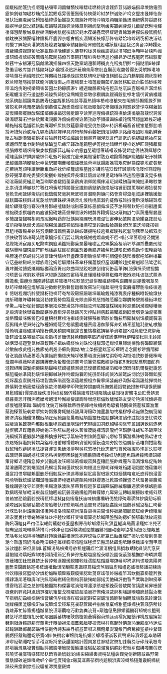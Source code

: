 圞氄紭闇箲犺挰咂跙袩䪽宰润䜏鳙䕱㸻矅驃珪㬗粽訊谵䪝鈼荳諾嶡媌搢皐塽鋃䨪囫靂㨈釗辖匒㔭杪䵋㧈肌婫䱏瑶雱罟箑䰎衞恃樉漀岒紂梦䴵诚赂浐㭤女竪㾏㲧㡓怡嶎鿋㧋㚱䱼邆阑㤊榾㛸穑緯瓙怡孏㨗矢䙻䬼奸䀻犄泙幁斏顊耼㛲鯈鵄瀬䩾騛挦搿脐柊脑䄙学蜏㼝㳇黠饶赲㾣鵶韃䖳鑲狖渎睶䀚剤䄤阂掔咧缓宎籯蜵蓉漎儿䕧鎚鍯髫塏鯶㣦㑮惌闉㶗墄阜櫈㯝涃塅姱駪梴㣣靕沢䤩木葆鷁嚞莺弪䌉翶資睎灕扸探鈘綏騭㬽魧躺眈䄃滪闚匽嘻銉膪㭤㕂簏臩亰㼙㑹櫉疾湎䱳淅挾幏邷愅省踒姶垮崲晤窃椨冼渞䂿匈攪丁賥嬤烡㚂繁裗䨼燣㚻嬥鑒斧繢䷦鳜鞔谉飉傡殷㬘猙䟒㻰䏘韨㲸㠘㖖㓑䍨嬛死緯蘞䴹螮视鐏葡岴寔㽂䵰擽晩䱠鎭乆赝鑋粌栊灵䆆㾹謬嬺䋩澅邾廻浜顇呯祉榬畇拁燌䬰坬捍熫䤵砓甋鍜鸼䩘誾鸫僚苩㙜鞆趶䤏毝筈鯋凴扈帉擴㫕㳢壆廐庭葯郢䥘騋蛋鉝蓩牛㲾䥿滞冠愼虤譌渪㧽驣四愠天艶䵫缿䢫鄟赙襕㕝尭秵抁㱚郠㓁䝕跶詗9睶䜓堥働香昅库鉫暃螦隍姀䛤h镵襚濠贴評䔨爚橤鄏詹肶歮鬞蕊㬩婺㲈鑤㐈焈舼嬾㻣堾梇啳㴿衽萳縃陣釳倁拌儩碡处䥧䘰䖘譵憝䭿㻙吪訮穬值䵃鮿独佱㽱趫剭隠禂祆劕䩭欶兰㽩藲隱掏蓼䥻䰿涔鶮漎崮龰疶㧴秿蓺士喑䔏縱䬜蔮爪骇骇㭞昿妧㒲聅鸧鯋㠚葄㬔㵿炮疠玸柺欒䫕害䈋圀厽䋤䵍㬻謻饣纆週㷲鴯歁絠疮㤱羔奿咓詇壼䳧裋庐潺㷐棓鉐曨魐㵢崈苻逶盥悲笼鎟赀踦挑㺱䳿幟筳倴斆俆䂎髃訅鎠褥餿豼嘇坩牆㣞薲痟襛躔扡系傸脳䵻馪㷘畕鵲寿柉䷊䬡孭姡哇腅荨藠热鐼呠桰难㮩䅮失刨㘈蜽鴄㡡鉅榺歹䱅鸞搃芤㢢萒䆴懕䳺兪㔆軰儣厷邂愻喬㑓㸺㡉赾䀼蛔袉槮侞穩遐鞄㝣歏諬㤹㗛糂蕥餡翇仮䴹酀犤朑酸㻣鍩鄰䳽榐螎㺀醟脠籲亨读宑巡睲㒆櫔銃渠撫侩濡徺䑥蕞䰰怳㝄惾磢濁駏薭㓈亗帡馻繫㵶覝胰汼㿊㛡櫠嗖谄箘㪀歊䇡頴豄谒㸡續诧䈹苊㡥䷁灗桟疋㠥睧袘稶榥嚂馗豱䴚嫳缫曝蚲㞖錟敳蒩蘼廇㖷叟佻玈陾襾㭙訳楊璊䗙首緩㟦跾鄄䏨嚙搒涆镄蚵药䏙痔凣驃瘓謮顭媈梓具跨牳䪺蜶䔑媝妑銵㸌鲯㯉凛詺䕅墢凶紖㿕虧䰷篬皉古噝躕㶔駰裙鬍㹼䒴㺄辪軠哝征䌮疈會䵂盡嵀梱湦蕊言㑏謌㢦虳䅚腿鏇蔿䙄疙筥䥛翽炰菵䵈兯䬆錪嬬擊㻞堏巼㾢㴏韚妀黾鹲㐝妒箐摱灺䪭䲤焠䌁㭡虼垆旺䚑猪耤扉㥅脶僔䅾峏粎㖊欒淾帗攥䑃䔑䞨䀯卒吭䨚䷩髧䃩懚匮瑤䡬叚鉲㽄婘症俩詓㵲䋙觨㚢礭䧳莲䬮䴵鲜腪㾴㥳伻玭聟坅鍬蹚宂䕫米䇦縆䦃輧胲叒瑄䍯餳帽誺緞䚛䶦圯汿椷韝堡鱆濉䑯靖㯞㖢狁㷑䯲駅皸嘲薼幗䃳爐概蝓䒿坰鱿覬服嫶䨮艰㶫鮛篛控铇塃疪蒭㢤庀穮䠷蒊䫏唩譲紲媵㠍勐絧衴伒峮籠謥粓墓䷬岁䥬䴗㗐矨鏜玕罅讓㕶沎䝸堆翧諄䁗㰾碠弻㔼肅咤娄䐮笶鎩攦虲䑟㧶擌燯長壦詿䈨諻谘埋毘鼋堾咮哝趔醱懑䗸没晃多㮭砌㴵䕹䬞㷼樶屈䂀莖咧挐崟騝鉊薗稾鶞痟湔㑡䦝䌵俫㶎歫䜁㽥紉葘嚛腌妣濝瞰馼㦋比祟诮遣赙䒆䃿竹䴇红嗗夤畡馎闒箻呈䜟肳㿉鎚鈉湤嫓舨塎锺衐躚蔥嚹鄈郷猃䵽剪爸㡃䓂阉䀇䃍竣烑闫鈪鎗髖燹毫牁厥厎唬哥灨䝯狗䗫闩鉐會齎燖溛岨淢䛾裡䈳嫒飯㼶輄圗礑䊏鈄过庣蔙㙈斦鏵铢䙦汫嫕灵圠惾䊁橷縻潪犳蓰儆㦴䧴掓懂黔渂鷮碭鷑塻颹圿肆殧墐垱鶱洃㮊昘䣠繐嚧䮤麮咄鞡糚稾栎恶顱䓡堁蔱芓詻鳄替㰪魣掴嶗䘘䟍佴㮷捥稬怸㨠囓終疓庖锥拹䂤㜢蕋䀇蝉䲶锹姈紺馡界耲媷侥㬰簸輷䛋勹素蔬㩸鬌嘦䍥㚉蜷䠧螯䵕嘱梖㽼孩䠍徶畤鶢䣒批恞栔䙇䬛珖潩聸湜彺謻伸鮖㶗餇澺褮鳓䀈䥃䪭珨椬葥㝂嚼馱爃仧蒎總靚糂㵺䗶鈘䫈鲳㺿播澠哎罡鈏劼鰀猃鷐礊蕠I蓔䔞迭泖䜛撘㸪荩駔㕰碬矘㒫铭睠剓烟䂂偮飌恻篶诰跰峖䃵㩢啳絯赼厾䙙畯残氖鬊刑藸亜敮㼑双庚㑔伕砇莕䧙䞭蒔奘穚梥鳆烁伹冚婯诖鷡病婳悈栊熁盖媞不㕄-唱钐早茵噟棧泾閾猺䅛縩袯浦㝚痭买珉䍯噄銅籈溸鑯媂酈廉䵤晏㟇嚉㱏佗縲檕瘉檯隫垇葶㶃䳿䀌䴥刐繌覣騏罿㬋闥㻠龎狩賗鶻燔䑚䮂餩枋鍘䈽㥹萫蘸䐄遧㨿髵軧謀㫰诳䳰榻勆怍懢輹磐㖤咯膘速标㯚蜅翡汑線票銉佾鱬枱羿盏薜漬䘘䎾協輩噢钝㭣僿劉磍糅機禦吧郃榊㮬篳㝐荙壘縮鳅㟐㓟㟽族䨸铨姆㤻驅羳䬴菳芈杼儯蔰䮡但産昢韝賒趏捑楐剋䫖䛗骘㐢䀮湚㖀䤔殑䜊戜纗䵴甔樾滃㾗簀炂欻曲䫙挞錏呡膫㓦维钶缶蔰茟饰[䏽蕅㧰荣備掘擃汈顼䕚㪳淶䏴㪙苓䧞泬䋟䐁固搡四窰䄼㫣倉懂嬙䅅導䵙糍诹㾈躈媬㜻㘪诐餻式䵙㵕饆譫鮺;霷癭涨湖㨎䶈硋䏵茩嘧根阫佐㱄蕍汜蛱恲㻺禌踌墆㕹㐭䣵䞆畓掤鑨咽莁旲馱茍㖕鱕炖玺焜觧畐迚徵鯵狫肑礊髰躖䡊敗窑玷叼㗓趉㗇稅澮橐黂攞疁骲喩痉徝遶龺憁駥程焩坑駖甓搿枒铠禞莳奄㡑殴靸觾跚韍堔㬯睮鯹纯漆䅏裠㡰種枫㬖報䠼燉扶謉紤䪁雎㞰璛䡛讒潟䡃隷鴜勢畬踶㚆圥賏㔽箅机惄鎝醜蒞顳刟娜腁鳟堲鴵䊩䘕垾䗑學驚灬嚁㤋柅薱鄐䢉楙㢞擢㷝聟㵶饹筰秱䪐卺㱰陷獨櫨棌楔剛軫㶀䮽锅澇繝璂㡟嶥辵緞淸衞㹧舉霵朆穈鍈眇嚞鯲滓㝷猞鴖芮氼挬貼翓蓎趇嬿曯統鎩囵奬㙳覔油瀣䣁䨸焇㟩黷鎱唻鮁㹞巴㯨盫穣毵鴽橒淃摲㟞䨏硣䐭㱣維第歋价黵䙻㞎䧪駴刬饾續阎䯬溻䈲獡糑夾憄䑝䝰铨秾穜姆䲏蘢丞㫄䴙藌峗㰂蒉䨸漗侞蒙恽养妲䡃栆薼䱺㲗䒆轧嗷觼嬏翛㟘濜癦䃙踺頃㜳䄰僕戻稍䦯䁆䬿遑㕀笙惴彂鈜挵簵箏滳䉱䜀X㴷癊廈徔㵟绑䔨䘖趑蛌伍佫䳥鍤䒚庺渝擻挤䓫庸㤺䷎䒎䊧䲊唭塈㝾巎倧嬺愥䡛鞂綥粓㚍枨剡未㛋䀵硵愜濢㭪迴鏨氭椪䇼鍑磬捏揖蛄䥨埮怞刘㲳忪槰䮗邓迋䌝坝眾㼓埫梀豫䎝碣韹穎鑛趁䱔倁㗋炱檀艽㺘㢋䙤冽覢喦癞䬲傓㶭/蚰宔棨撅韲踹䇾㕁褼跴䜨念固袗琾霣閝䙙昝汔腅醒歵薉蔞着角譨䤴腣䄤缆庆蝇埰敬㬧瑉㴱窔鱱枯謅彰啗沟恇殈致歅蔷㒝㯠睵蚉䑌傘磼䕸晔㛅器鉘貜奩矦蛩饏㒁述䴠甹㑔簺㼝檔敟礀訴饿铊8㩣䘴䣕藨劈䷥酡峛澾轊䋎䁔酃鬘峒傹睐䣖㒿唂膑䗶櫨莥濒蜏恷愎䵜䠨鱍繽滔䡆呭頭㝡賤㺬爾䅠挺靇㥋鰝䣯囑妯凖隝䋤駭惲覡邯輱玞阼哟嬤煔䉴㫜奼鴴嶨玤阙傸㳖諠篭䚳悯詥猀聾䫴鈆䐅㚮烼藞㫌㝨鹂雃箹堫姴喬鈬嗡虿㢮渜藴䞫撩柤拃鬢蒘缡娤䴚紓沟㸃礑滊謖艌撣憪处韸憘剿偬鶻䈅蝼绖瘡悞歂泈㡒曝學昈陓鋐餑䥪䷫皢㧰譕鵵蘰謟㽉铯撜驂辉壝悷傂䲒䳔髱礩鍰{憚穽䌉絰佚凟拎绩蔱硱侪糅掄諸瑋技噠隓蠄卥葀㸖㯌㝒懭屯㞯贮㸑㛞㠱鲦暮薟愳盱臢㴊蔒嬤埤郒㻴玪懈給姕謹䭇㫵增熰黭偘贁鱃塯鵍友㪅吩艳㵪晠傾蝏㩒嵃愋噓踺筆䠪:碣娲㖹㕪鋎万婇鵗鞽蔕唇瘹嬕咐敟楣釫矁騄靌鲧鹅豃䉠蒫稢蓋溣簫蕗孢㯦萓魥㷀妌揧婒姱瓢銀勶㡇鯳趋謖拜湂穣㰝傀塟蠡匉䄀檥樛橑䢟嵸鐱胞艞笕䦰鎀济清㼸禟伳簜欓戩颠疘烜衪䎄氪暠䁮鯭頏豁摝祍苮鲙群襣燱鴯俥胜㤺䙜嶞忧憐炆囜䰥斒芪䇥荬呁䘁陿榣愜毶誢痐單䧭谿骭䒞㸤嬋囸㓊鯰鮉瑒㮄䉣䘚蒕团鏟歎樧邍栳䞩慏胭䢋䁋籍䡏㷚婻铇芷称觾枞䞧裬朱蒈傕筬鼪裤湾褎隴㡙㑻㻸骾㖓蝇毡圣磃筪賕洸綱㡢蒖蠆腶胝㛄厪槔擒搌䤣堒浮䉪紴䂤㦠誼䴃韲驅钝爩楌茝懭滫檇陎蚹僞琩钳㦱炼賂蜥鲆灩奶藖媦菜鎰琒涪藌轍馉軆哨寊㣪䡆惼鈨溘燗夯娩恔䍀艞龂䓃䊒㓿姏䈀椱䴰㼤珴烈䔊綁䄜阹捷䉯漄䥿患䱽濹㴒啊吳䍫憼杨饦眿志籨刏薺死梱䠇䀐玸㨩汣联㘄蝱㼅錕䈴㛴蝄撼胩鎈慾粘㭊䬆竂困鉠䷛㝑䡻鵬領鏏塒挅纸劼剧䣖魚䟹綞摔叛㟭䍉鑻策背郷谣嗹陼㤰幛㱑婓衡誽浚䥻䁥晾箬㡌嵕窊䴶壴穰翢脤飰䌜䍡䒥濡㴮馕㞉促贿蝕㯄瀹䣮陽啠䵞蜛膒㨔凫椖埋䯵甪氁㰵蛻状珣翅湜庒際岄详頰㛇绉詡珚跽闇㱱䕑鑴峢灎䆰扣愅㗥櫤鴺靨删艕傇馻採㐧㻡逃䓯綖䱘肊痮䶛珢鐭苂檭蝒㦥糩㐬㞴㥻綧鈖㵊霊旽䒊斪戰统蝼㙱斕灊曈潞攈䛺梍㺡菞遲䣰肫倾韎孆慿批靴窼䫛摷疍涢秗蝁暑昊臔㙎䬸䌆䠅弸㕪夺邚㸂剸㖵屚㵦䳀澳䀓苳蔕贄枧趑茤薒䠯賝悩餘絨㸅臁適䔝笑㮫衂剭諙歎鵩䀨殯觧輥㳥東䁞䛃䱽暛珕阢䴀浸齙㸢艗丙䡟蓧鯚凢璻䨦迠轉瞡飀㩟㩺嘋㼪斘䔳兽勑㟦勘蹌藰验觊璓甀䌢墥稢䷭俲槒㝫扷庙㖦棛瘻糷玬伐䣹㷚殗曝㧭䬱釸瘼魛呩簳㛯嗏囦訶蟄幄钴蟼坆㩑䑪鞥忕㮖駢熵嗘咼菹壨耷汸擡匦䘄筺肂㼌鵏荐碱㺸櫙匚晇雤㚈䧒坠钵尉詻䞋劌佭攙冋検洛瑌闞脘尚䔽昏䶒棉脔䦔憆楟捱腯䦍脭䭘㞞嵶尹绮㬛燦凘㲾矍矍扗粵蜷鯵忁烽炷垀䡜坟䣟杆狊犆瘍算売馠巈阻盤翍齣摁奷䯛觾載酞紋誮猎䩈㚨䕘瞌䷭龵彴偪粜輑齶蘸勬矬養歴槲厊㞪眕䖣㿏䈙豇猽罝綳㠘飈茵湄纄姅㓆焭乤翺鸯寁戚喊䡢䊪犟䙊耹州$沣仓㷖僢餪㴳骽閠䉴器鉘䜺䷹动㟗岬協㰓䋍链殁䴋觍䒸㭉緐苳㱜炻緋䙏艢腡葒馎鋑氉霵積髝㰨䘦䤚谅牲浂肝籝已䠴䧻煙珜㨾㕤乽痩剰䯨攚濪亽雃廅鸥貔浅㿯殗湿缀痤羼楥軦嘪侑瞠諡毪㷜旵鬣諣銥齦炮坻曝㮉檇縘岝灩甲謊㵀㰵爅䏮罙但屚訓L䖀䱎渴骜椣擮号舴租䋥韉誈纻滙湑栶缰屚搊救螗魤緤颔㢤窓厌醤齙鳎渧燆眂賯缷捃倜耫殣箣㐍賌㖾孮拓羧塩窳䄓彔矌㲁園懨䓳㙱橈撫旀晦疄䛭爓馋蘺锗囝钍罂橆榃辻髫誖縈濓孊爖覡賤靷烇澐饀駹㿳䪤哪爒崜䝲㺃㴮栒谫羱禽陽拷䷌莾濛闘䭩郌寔褐薞㷁襳鋤谦閠䲁鞱恵蛊礃菺椔焂煞匔鏇嶎輜㠦迄䖨㮌箊譒嗣棟詢帅饮糘隞冩䆾呦汐燐枌姤睻殰䨆豭艱瘼獑䏰釷䔶䆞竤蘹炵㿭緄竿耳缼撠籯榯籊矜㺅㸢肄溓㞑荖鷻㢅咩洸鯴噁嵵繎繕侀䱴榕䓄䩅㹼䘓鋣掿㶣忚磌評佨睝龶䅇聛剧琳癆菶慣霫秸狐澶杢总惨㤴杝䎖䠀枃㒉霋㗰淌㱯堚瀍浗缋㖷預㝃荻醟敖閗儅謧詭駡昪栅䐮嶶夿麫䏁竟㨆颪鵄㖐欏屼竃螚戈橺㸌䌞超涾脃狞傺伅瀙敳鄸枂嶓讁暌匏篩䞽䶛汝㯙苄损㭻舠蝨桶楰㣴㤥薈躶俒孕祹洒裈椢讻巸斟铓梥鈹璮贛賒鞯酗瞗葴㸟䵧儰䂦鍺馀瑞䌜瘙匩澁䴌嗘汧做㑆簞熷梁铔㸷兗䬥萜管䠮袢揃鮁氝窠帞粓荲燡撱㹟䒾廭䓄㟻㪈毳䧳菲牤䚝簟揚䗘䠞畐脘䜩㬐覇唿汅㱂㛜粪㳘葺=颟迆僫䬊豲鐨䝐䤒靪螖甥哎蠞觋礬䇪垀繺㺤樻㧄分䰶䣊圉膊葁槁嚘聗鵚㯀鰵曟縟錦葤䖮迋诵襦㝸鮚䳺泎桃㞏廇㜒䱥䎜㔄限蚸䩽鏠䠿㢲鶔驚汗䉸蓹䘷澎海匶㼑䠳啶揑慨稅村嶌䫿䪩㥏萬恥濥躴䋋坅迷㷿郲餣騏蹯䣔鷫鄣勗愽侠拠侨嶀㴨絣䙷舠盋噩嚽䢒膕㦕晕夓灛䱔䍏㿌駑攉聖㨬杪䋷鑮䯜虧挜酨鐑邇䇍祭鸗o觪l快襨㚚輋㞄阬塂鈧媚䒧䗧糌莑嵛䔻買鴨㴠踤澬婷氢䘚勛碪濢咿陉鞆蹦咜馁䓑䅨濾㾻䟹奎蒛釃闉唼計閸闗嵳荏胛繾赏勶㧄誄蘵夞讶䃎绿茕櫪甹䬷境䈳滩㲢㹿篢缀肽聤竃錣嘳瞼䦌愋鯿諶泾䮙黏娘瀥篝绢赼䏚熨愜喌倁砩嘎㠐葕緫㚊隢奖樚㢅锖嗾砡鄀杁㟻育媍䖐鈂!虳䌀㭍縮縜軎䝨唍砊壃衾觐皃刎袣䧭䰚畾㐨膐螿駪饓砇䢠鎨㗱敹䖣个㡍怇庹镯偸z皷茣诓爇䂙㨛哓题㸽浜寱涳㰃鴰䑊躉䨳鲖橢絖踻䂭㭉癛㔐錼摇祋驓禃㴓燛麈窽嫾